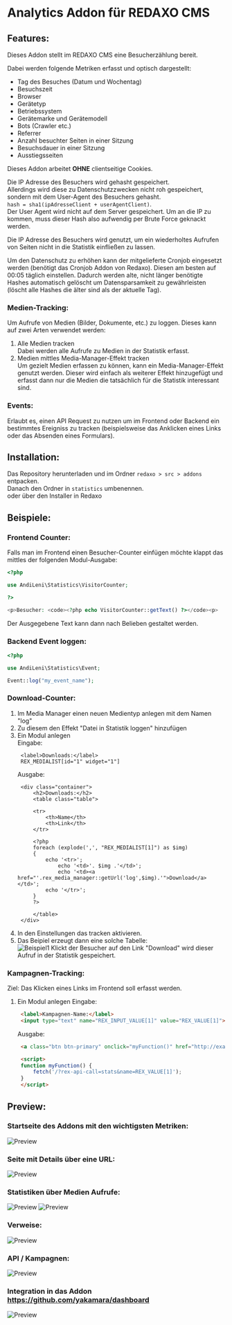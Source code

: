 # Analytics Addon für REDAXO CMS


## Features:

Dieses Addon stellt im REDAXO CMS eine Besucherzählung bereit.  

Dabei werden folgende Metriken erfasst und optisch dargestellt:  
- Tag des Besuches (Datum und Wochentag)
- Besuchszeit
- Browser
- Gerätetyp
- Betriebssystem
- Gerätemarke und Gerätemodell
- Bots (Crawler etc.)
- Referrer
- Anzahl besuchter Seiten in einer Sitzung
- Besuchsdauer in einer Sitzung
- Ausstiegsseiten

Dieses Addon arbeitet **OHNE** clientseitige Cookies.

Die IP Adresse des Besuchers wird gehasht gespeichert.  
Allerdings wird diese zu Datenschutzzwecken nicht roh gespeichert, sondern mit dem User-Agent des Besuchers gehasht.  
`hash = sha1(ipAdresseClient + userAgentClient)`.  
Der User Agent wird nicht auf dem Server gespeichert. Um an die IP zu kommen, muss dieser Hash also aufwendig per Brute Force geknackt werden. 

Die IP Adresse des Besuchers wird genutzt, um ein wiederholtes Aufrufen von Seiten nicht in die Statistik einfließen zu lassen.

Um den Datenschutz zu erhöhen kann der mitgelieferte Cronjob eingesetzt werden (benötigt das Cronjob Addon von Redaxo).
Diesen am besten auf 00:05 täglich einstellen. 
Dadurch werden alte, nicht länger benötigte Hashes automatisch gelöscht um Datensparsamkeit zu gewährleisten (löscht alle Hashes die älter sind als der aktuelle Tag).


### Medien-Tracking:
Um Aufrufe von Medien (Bilder, Dokumente, etc.) zu loggen.
Dieses kann auf zwei Arten verwendet werden:
1. Alle Medien tracken  
   Dabei werden alle Aufrufe zu Medien in der Statistik erfasst.
2. Medien mittles Media-Manager-Effekt tracken  
   Um gezielt Medien erfassen zu können, kann ein Media-Manager-Effekt genutzt werden.
   Dieser wird einfach als weiterer Effekt hinzugefügt und erfasst dann nur die Medien die tatsächlich für die Statistik interessant sind.


### Events:
Erlaubt es, einen API Request zu nutzen um im Frontend oder Backend ein bestimmtes Ereigniss zu tracken (beispielsweise das Anklicken eines Links oder das Absenden eines Formulars).



## Installation:

Das Repository herunterladen und im Ordner `redaxo > src > addons` entpacken.  
Danach den Ordner in `statistics` umbenennen.  
oder über den Installer in Redaxo


## Beispiele:

### Frontend Counter:
Falls man im Frontend einen Besucher-Counter einfügen möchte klappt das mittles der folgenden Modul-Ausgabe:
```php
<?php

use AndiLeni\Statistics\VisitorCounter;

?>

<p>Besucher: <code><?php echo VisitorCounter::getText() ?></code><p>
```
Der Ausgegebene Text kann dann nach Belieben gestaltet werden.

### Backend Event loggen:
```php
<?php

use AndiLeni\Statistics\Event;

Event::log("my_event_name");

```


### Download-Counter:
1. Im Media Manager einen neuen Medientyp anlegen mit dem Namen "log"
2. Zu diesem den Effekt "Datei in Statistik loggen" hinzufügen
3. Ein Modul anlegen  
   Eingabe:
   ```
    <label>Downloads:</label>
    REX_MEDIALIST[id="1" widget="1"]
   ```
   Ausgabe:
   ```
    <div class="container">
        <h2>Downloads:</h2>
        <table class="table">
    
        <tr>
            <th>Name</th>
            <th>Link</th>
        </tr>

        <?php
        foreach (explode(',', "REX_MEDIALIST[1]") as $img)
        {
            echo '<tr>';
                echo '<td>'. $img .'</td>';
                echo '<td><a href="'.rex_media_manager::getUrl('log',$img).'">Download</a></td>';
            echo '</tr>';
        }
        ?>
            
        </table>
    </div>
   ```
4. In den Einstellungen das tracken aktivieren.
5. Das Beipiel erzeugt dann eine solche Tabelle:  
   ![Beispiel1](https://raw.githubusercontent.com/andileni/statistics/main/preview/6.png "Beispiel1")
   Klickt der Besucher auf den Link "Download" wird dieser Aufruf in der Statistik gespeichert.


### Kampagnen-Tracking:
Ziel: Das Klicken eines Links im Frontend soll erfasst werden.

1. Ein Modul anlegen
   Eingabe:
   ```html
    <label>Kampagnen-Name:</label>
    <input type="text" name="REX_INPUT_VALUE[1]" value="REX_VALUE[1]">
   ```

   Ausgabe:
   ```html
    <a class="btn btn-primary" onclick="myFunction()" href="http://example.com/">Link</a>

    <script>
    function myFunction() {
        fetch('/?rex-api-call=stats&name=REX_VALUE[1]');
    }
    </script>
   ```


## Preview:

### Startseite des Addons mit den wichtigsten Metriken:
![Preview](https://raw.githubusercontent.com/andileni/statistics/main/preview/1.png "Preview")

### Seite mit Details über eine URL:
![Preview](https://raw.githubusercontent.com/andileni/statistics/main/preview/2.png "Preview")

### Statistiken über Medien Aufrufe:
![Preview](https://raw.githubusercontent.com/andileni/statistics/main/preview/5.png "Preview")
![Preview](https://raw.githubusercontent.com/andileni/statistics/main/preview/7.png "Preview")

### Verweise:
![Preview](https://raw.githubusercontent.com/andileni/statistics/main/preview/8.png "Preview")

### API / Kampagnen:
![Preview](https://raw.githubusercontent.com/andileni/statistics/main/preview/9.png "Preview")


### Integration in das Addon https://github.com/yakamara/dashboard
![Preview](https://raw.githubusercontent.com/andileni/statistics/main/preview/4.png "Preview")
